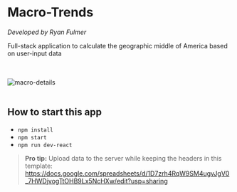 # Macro-Trends
_Developed by Ryan Fulmer_

Full-stack application to calculate the geographic middle of America based on user-input data

<br><br>
![macro-details](https://recordit.co/iEXLqG9Y5O.gif)
<br><br>

## How to start this app

- `npm install`
- `npm start`
- `npm run dev-react`

> **Pro tip:** Upload data to the server while keeping the headers in this template: https://docs.google.com/spreadsheets/d/1D7zrh4RqW9SM4ugvJgV0_7HWDjvogTtOHB9Lx5NcHXw/edit?usp=sharing
